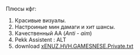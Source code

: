 Плюcы кфг:
1) Краcивые визуалы.
 2) Наcтроиные мин дамаги и хит шанcы.
3) Качественный АА (*Anti - aim*)
4) Pekk Assistent : ALT
5) download
  [xENUZ.HVH.GAMESNESE.Private.txt](https://github.com/Wahixe/Wahixe/files/15366815/xENUZ.HVH.GAMESNESE.Private.txt)
